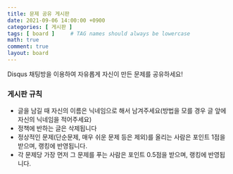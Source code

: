 ```yaml
---
title: 문제 공유 게시판 
date: 2021-09-06 14:00:00 +0900
categories: [ 게시판 ]
tags: [ board ]     # TAG names should always be lowercase
math: true
comment: true
layout: board
---
```


Disqus 채팅방을 이용하여 자유롭게 자신이 만든 문제를 공유하세요!

### 게시판 규칙

- 글을 남길 때 자신의 이름은 닉네임으로 해서 남겨주세요(방법을 모를 경우 글 앞에 자신의 닉네임을 적어주세요)
- 정책에 반하는 글은 삭제됩니다
- 정상적인 문제(단순문제, 매우 쉬운 문제 등은 제외)를 올리는 사람은 포인트 1점을 받으며, 랭킹에 반영됩니다.
- 각 문제당 가장 먼저 그 문제를 푸는 사람은 포인트 0.5점을 받으며, 랭킹에 반영됩니다.
